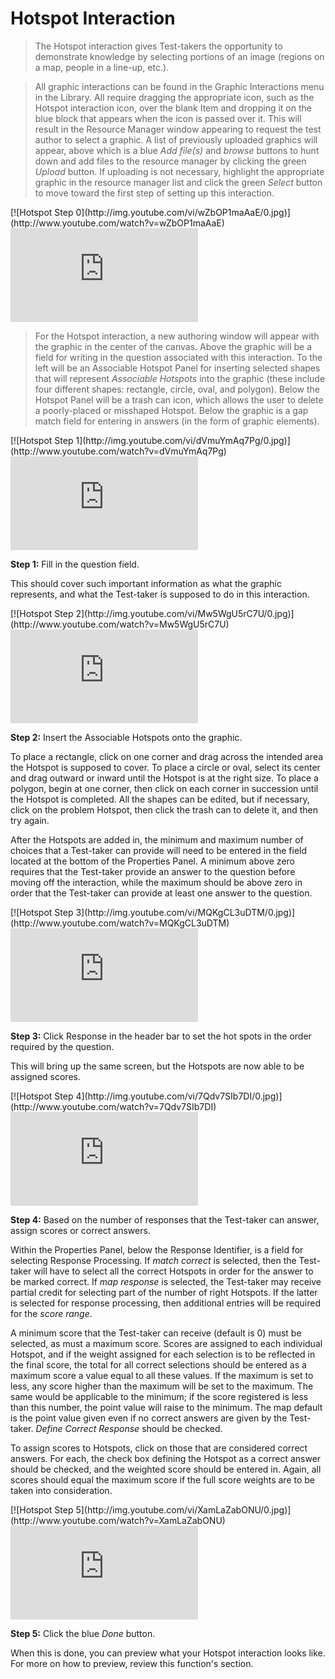 # Hotspot Interaction

>The Hotspot interaction gives Test-takers the opportunity to demonstrate knowledge by selecting portions of an image (regions on a map, people in a line-up, etc.).

>All graphic interactions can be found in the Graphic Interactions menu in the Library. All require dragging the appropriate icon, such as the Hotspot interaction icon, over the blank Item and dropping it on the blue block that appears when the icon is passed over it. This will result in the Resource Manager window appearing to request the test author to select a graphic. A list of previously uploaded graphics will appear, above which is a blue *Add file(s)* and *browse* buttons to hunt down and add files to the resource manager by clicking the green *Upload* button. If uploading is not necessary, highlight the appropriate graphic in the resource manager list and click the green *Select* button to move toward the first step of setting up this interaction.

<div class="hidden-video">
[![Hotspot Step 0](http://img.youtube.com/vi/wZbOP1maAaE/0.jpg)](http://www.youtube.com/watch?v=wZbOP1maAaE)
</div>

<div class='embed-container'><iframe src="https://www.youtube.com/embed/wZbOP1maAaE?rel=0" frameborder="0" allowfullscreen></iframe></div>

>For the Hotspot interaction, a new authoring window will appear with the graphic in the center of the canvas. Above the graphic will be a field for writing in the question associated with this interaction. To the left will be an Associable Hotspot Panel for inserting selected shapes that will represent *Associable Hotspots* into the graphic (these include four different shapes: rectangle, circle, oval, and polygon). Below the Hotspot Panel will be a trash can icon, which allows the user to delete a poorly-placed or misshaped Hotspot. Below the graphic is a gap match field for entering in answers (in the form of graphic elements).

<div class="hidden-video">
[![Hotspot Step 1](http://img.youtube.com/vi/dVmuYmAq7Pg/0.jpg)](http://www.youtube.com/watch?v=dVmuYmAq7Pg)
</div>

<div class='embed-container'><iframe src="https://www.youtube.com/embed/dVmuYmAq7Pg?rel=0" frameborder="0" allowfullscreen></iframe></div>

**Step 1:** Fill in the question field. 

This should cover such important information as what the graphic represents, and what the Test-taker is supposed to do in this interaction.

<div class="hidden-video">
[![Hotspot Step 2](http://img.youtube.com/vi/Mw5WgU5rC7U/0.jpg)](http://www.youtube.com/watch?v=Mw5WgU5rC7U)
</div>

<div class='embed-container'><iframe src="https://www.youtube.com/embed/Mw5WgU5rC7U?rel=0" frameborder="0" allowfullscreen></iframe></div>

**Step 2:** Insert the Associable Hotspots onto the graphic.

To place a rectangle, click on one corner and drag across the intended area the Hotspot is supposed to cover. To place a circle or oval, select its center and drag outward or inward until the Hotspot is at the right size. To place a polygon, begin at one corner, then click on each corner in succession until the Hotspot is completed. All the shapes can be edited, but if necessary, click on the problem Hotspot, then click the trash can to delete it, and then try again.

After the Hotspots are added in, the minimum and maximum number of choices that a Test-taker can provide will need to be entered in the field located at the bottom of the Properties Panel. A minimum above zero requires that the Test-taker provide an answer to the question before moving off the interaction, while the maximum should be above zero in order that the Test-taker can provide at least one answer to the question.

<div class="hidden-video">
[![Hotspot Step 3](http://img.youtube.com/vi/MQKgCL3uDTM/0.jpg)](http://www.youtube.com/watch?v=MQKgCL3uDTM)
</div>

<div class='embed-container'><iframe src="https://www.youtube.com/embed/MQKgCL3uDTM?rel=0" frameborder="0" allowfullscreen></iframe></div>

**Step 3:** Click Response in the header bar to set the hot spots in the order required by the question.

This will bring up the same screen, but the Hotspots are now able to be assigned scores.

<div class="hidden-video">
[![Hotspot Step 4](http://img.youtube.com/vi/7Qdv7SIb7DI/0.jpg)](http://www.youtube.com/watch?v=7Qdv7SIb7DI)
</div>

<div class='embed-container'><iframe src="https://www.youtube.com/embed/7Qdv7SIb7DI?rel=0" frameborder="0" allowfullscreen></iframe></div>

**Step 4:** Based on the number of responses that the Test-taker can answer, assign scores or correct answers.

Within the Properties Panel, below the Response Identifier, is a field for selecting Response Processing. If *match correct* is selected, then the Test-taker will have to select all the correct Hotspots in order for the answer to be marked correct. If *map response* is selected, the Test-taker may receive partial credit for selecting part of the number of right Hotspots. If the latter is selected for response processing, then additional entries will be required for the *score range*. 

A minimum score that the Test-taker can receive (default is 0) must be selected, as must a maximum score. Scores are assigned to each individual Hotspot, and if the weight assigned for each selection is to be reflected in the final score, the total for all correct selections should be entered as a maximum score a value equal to all these values. If the maximum is set to less, any score higher than the maximum will be set to the maximum. The same would be applicable to the minimum; if the score registered is less than this number, the point value will raise to the minimum. The map default is the point value given even if no correct answers are given by the Test-taker. *Define Correct Response* should be checked.

To assign scores to Hotspots, click on those that are considered correct answers. For each, the check box defining the Hotspot as a correct answer should be checked, and the weighted score should be entered in. Again, all scores should equal the maximum score if the full score weights are to be taken into consideration. 

<div class="hidden-video">
[![Hotspot Step 5](http://img.youtube.com/vi/XamLaZabONU/0.jpg)](http://www.youtube.com/watch?v=XamLaZabONU)
</div>

<div class='embed-container'><iframe src="https://www.youtube.com/embed/XamLaZabONU?rel=0" frameborder="0" allowfullscreen></iframe></div>

**Step 5:** Click the blue *Done* button.

When this is done, you can preview what your Hotspot interaction looks like. For more on how to preview, review this function's section.
